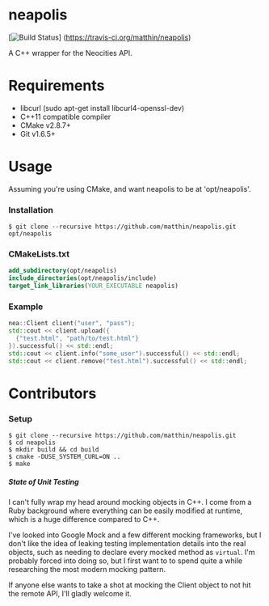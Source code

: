 # neapolis
[![Build Status](https://travis-ci.org/matthin/neapolis.png?branch=master)]
(https://travis-ci.org/matthin/neapolis)

A C++ wrapper for the Neocities API.

# Requirements
* libcurl (sudo apt-get install libcurl4-openssl-dev)
* C++11 compatible compiler
* CMake v2.8.7+
* Git v1.6.5+

# Usage
Assuming you're using CMake, and want neapolis to be at 'opt/neapolis'.

### Installation
```Shell
$ git clone --recursive https://github.com/matthin/neapolis.git opt/neapolis
```

### CMakeLists.txt
```CMake
add_subdirectory(opt/neapolis)
include_directories(opt/neapolis/include)
target_link_libraries(YOUR_EXECUTABLE neapolis)
```

### Example
```C++
nea::Client client("user", "pass");
std::cout << client.upload({
  {"test.html", "path/to/test.html"}
}).successful() << std::endl;
std::cout << client.info("some_user").successful() << std::endl;
std::cout << client.remove("test.html").successful() << std::endl;
```

# Contributors
### Setup
```Shell
$ git clone --recursive https://github.com/matthin/neapolis.git
$ cd neapolis
$ mkdir build && cd build
$ cmake -DUSE_SYSTEM_CURL=ON ..
$ make
```

##### State of Unit Testing

I can't fully wrap my head around mocking objects in C++. I come from a Ruby
background where everything can be easily modified at runtime, which is a huge
difference compared to C++.

I've looked into Google Mock and a few different mocking frameworks, but I
don't like the idea of leaking testing implementation details into the real
objects, such as needing to declare every mocked method as `virtual`. I'm
probably forced into doing so, but I first want to to spend quite a while
researching the most modern mocking pattern.

If anyone else wants to take a shot at mocking the Client object to not hit the
remote API, I'll gladly welcome it.

